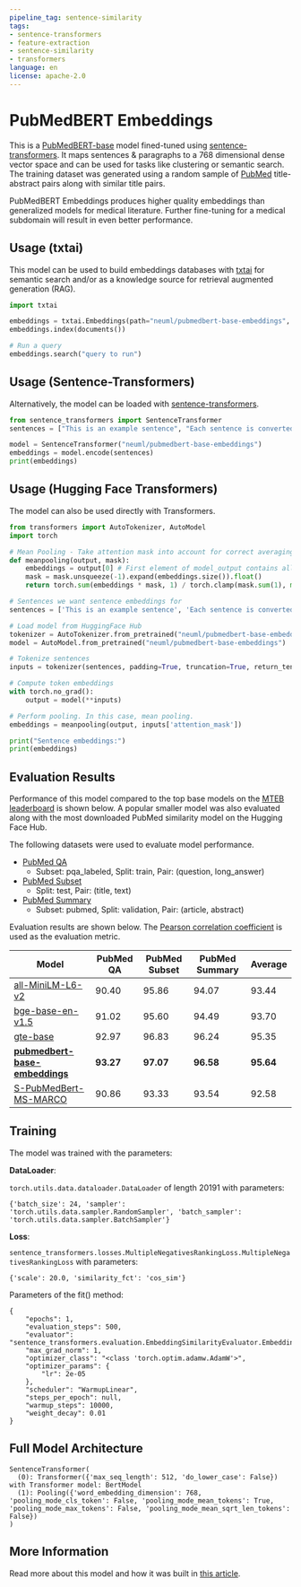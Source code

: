 ```yaml
---
pipeline_tag: sentence-similarity
tags:
- sentence-transformers
- feature-extraction
- sentence-similarity
- transformers
language: en
license: apache-2.0
---
```


# PubMedBERT Embeddings

This is a [PubMedBERT-base](https://huggingface.co/microsoft/BiomedNLP-PubMedBERT-base-uncased-abstract-fulltext) model fined-tuned using [sentence-transformers](https://www.SBERT.net). It maps sentences & paragraphs to a 768 dimensional dense vector space and can be used for tasks like clustering or semantic search. The training dataset was generated using a random sample of [PubMed](https://pubmed.ncbi.nlm.nih.gov/) title-abstract pairs along with similar title pairs.

PubMedBERT Embeddings produces higher quality embeddings than generalized models for medical literature. Further fine-tuning for a medical subdomain will result in even better performance.

## Usage (txtai)

This model can be used to build embeddings databases with [txtai](https://github.com/neuml/txtai) for semantic search and/or as a knowledge source for retrieval augmented generation (RAG).

```python
import txtai

embeddings = txtai.Embeddings(path="neuml/pubmedbert-base-embeddings", content=True)
embeddings.index(documents())

# Run a query
embeddings.search("query to run")
```

## Usage (Sentence-Transformers)

Alternatively, the model can be loaded with [sentence-transformers](https://www.SBERT.net).

```python
from sentence_transformers import SentenceTransformer
sentences = ["This is an example sentence", "Each sentence is converted"]

model = SentenceTransformer("neuml/pubmedbert-base-embeddings")
embeddings = model.encode(sentences)
print(embeddings)
```

## Usage (Hugging Face Transformers)

The model can also be used directly with Transformers. 

```python
from transformers import AutoTokenizer, AutoModel
import torch

# Mean Pooling - Take attention mask into account for correct averaging
def meanpooling(output, mask):
    embeddings = output[0] # First element of model_output contains all token embeddings
    mask = mask.unsqueeze(-1).expand(embeddings.size()).float()
    return torch.sum(embeddings * mask, 1) / torch.clamp(mask.sum(1), min=1e-9)

# Sentences we want sentence embeddings for
sentences = ['This is an example sentence', 'Each sentence is converted']

# Load model from HuggingFace Hub
tokenizer = AutoTokenizer.from_pretrained("neuml/pubmedbert-base-embeddings")
model = AutoModel.from_pretrained("neuml/pubmedbert-base-embeddings")

# Tokenize sentences
inputs = tokenizer(sentences, padding=True, truncation=True, return_tensors='pt')

# Compute token embeddings
with torch.no_grad():
    output = model(**inputs)

# Perform pooling. In this case, mean pooling.
embeddings = meanpooling(output, inputs['attention_mask'])

print("Sentence embeddings:")
print(embeddings)
```

## Evaluation Results

Performance of this model compared to the top base models on the [MTEB leaderboard](https://huggingface.co/spaces/mteb/leaderboard) is shown below. A popular smaller model was also evaluated along with the most downloaded PubMed similarity model on the Hugging Face Hub.

The following datasets were used to evaluate model performance.

- [PubMed QA](https://huggingface.co/datasets/pubmed_qa)
  - Subset: pqa_labeled, Split: train, Pair: (question, long_answer)
- [PubMed Subset](https://huggingface.co/datasets/zxvix/pubmed_subset_new)
  - Split: test, Pair: (title, text)
- [PubMed Summary](https://huggingface.co/datasets/scientific_papers)
  - Subset: pubmed, Split: validation, Pair: (article, abstract)

Evaluation results are shown below. The [Pearson correlation coefficient](https://en.wikipedia.org/wiki/Pearson_correlation_coefficient) is used as the evaluation metric.

| Model                                                                         | PubMed QA | PubMed Subset | PubMed Summary | Average   |
| ----------------------------------------------------------------------------- | --------- | ------------- | -------------- | --------- | 
| [all-MiniLM-L6-v2](https://hf.co/sentence-transformers/all-MiniLM-L6-v2)      | 90.40     | 95.86         | 94.07          | 93.44     | 
| [bge-base-en-v1.5](https://hf.co/BAAI/bge-large-en-v1.5)                      | 91.02     | 95.60         | 94.49          | 93.70     | 
| [gte-base](https://hf.co/thenlper/gte-base)                                   | 92.97     | 96.83         | 96.24          | 95.35     | 
| [**pubmedbert-base-embeddings**](https://hf.co/neuml/pubmedbert-base-embeddings) | **93.27** | **97.07**     | **96.58**      | **95.64** |
| [S-PubMedBert-MS-MARCO](https://hf.co/pritamdeka/S-PubMedBert-MS-MARCO)       | 90.86     | 93.33         | 93.54          | 92.58     | 

## Training

The model was trained with the parameters:

**DataLoader**:

`torch.utils.data.dataloader.DataLoader` of length 20191 with parameters:
```
{'batch_size': 24, 'sampler': 'torch.utils.data.sampler.RandomSampler', 'batch_sampler': 'torch.utils.data.sampler.BatchSampler'}
```

**Loss**:

`sentence_transformers.losses.MultipleNegativesRankingLoss.MultipleNegativesRankingLoss` with parameters:
  ```
  {'scale': 20.0, 'similarity_fct': 'cos_sim'}
  ```

Parameters of the fit() method:
```
{
    "epochs": 1,
    "evaluation_steps": 500,
    "evaluator": "sentence_transformers.evaluation.EmbeddingSimilarityEvaluator.EmbeddingSimilarityEvaluator",
    "max_grad_norm": 1,
    "optimizer_class": "<class 'torch.optim.adamw.AdamW'>",
    "optimizer_params": {
        "lr": 2e-05
    },
    "scheduler": "WarmupLinear",
    "steps_per_epoch": null,
    "warmup_steps": 10000,
    "weight_decay": 0.01
}
```

## Full Model Architecture
```
SentenceTransformer(
  (0): Transformer({'max_seq_length': 512, 'do_lower_case': False}) with Transformer model: BertModel 
  (1): Pooling({'word_embedding_dimension': 768, 'pooling_mode_cls_token': False, 'pooling_mode_mean_tokens': True, 'pooling_mode_max_tokens': False, 'pooling_mode_mean_sqrt_len_tokens': False})
)
```

## More Information

Read more about this model and how it was built in [this article](https://medium.com/neuml/embeddings-for-medical-literature-74dae6abf5e0).
